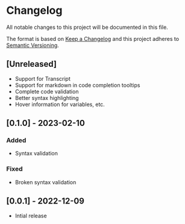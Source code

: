 # Changelog
All notable changes to this project will be documented in this file.

The format is based on [Keep a Changelog](https://keepachangelog.com/) and this project adheres to [Semantic Versioning](https://semver.org/).

## [Unreleased]
- Support for Transcript
- Support for markdown in code completion tooltips
- Complete code validation
- Better syntax highlighting
- Hover information for variables, etc.

## [0.1.0] - 2023-02-10
### Added
- Syntax validation
### Fixed
- Broken syntax validation

## [0.0.1] - 2022-12-09
- Intial release